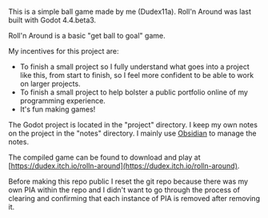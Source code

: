 This is a simple ball game made by me (Dudex11a).
Roll'n Around was last built with Godot 4.4.beta3.

Roll'n Around is a basic "get ball to goal" game.

My incentives for this project are: 
- To finish a small project so I fully understand what goes into a project like this, from start to finish, so I feel more confident to be able to work on larger projects.
- To finish a small project to help bolster a public portfolio online of my programming experience.
- It's fun making games!

The Godot project is located in the "project" directory.
I keep my own notes on the project in the "notes" directory. I mainly use [Obsidian](https://obsidian.md/) to manage the notes.

The compiled game can be found to download and play at [https://dudex.itch.io/rolln-around](https://dudex.itch.io/rolln-around).

Before making this repo public I reset the git repo because there was my own PIA within the repo and I didn't want to go through the process of clearing and confirming that each instance of PIA is removed after removing it.
